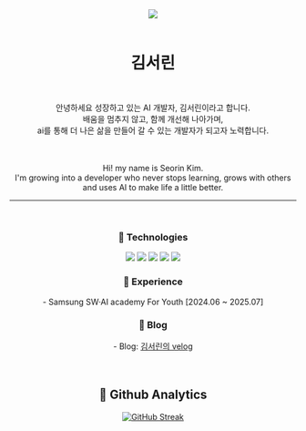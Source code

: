 <div align="center">
<img src="https://capsule-render.vercel.app/api?type=blur&height=300&color=auto&text=AI%20Engineer">
</div>

<br>

<div align="center">
<h1>김서린</h1>
<br>
  
안녕하세요 성장하고 있는 AI 개발자, 김서린이라고 합니다.
<br>
배움을 멈추지 않고, 함께 개선해 나아가며,  
ai를 통해 더 나은 삶을 만들어 갈 수 있는 개발자가 되고자 노력합니다.

<br><br>
Hi! my name is Seorin Kim.  
I'm growing into a developer who never stops learning, grows with others and uses AI to make life a little better.
</div>

---
<div align="center">
<br>
<h3>🍅 Technologies</h3>

<img src="https://img.shields.io/badge/python-3670A0?style=for-the-badge&logo=python&logoColor=ffdd54"/>
<img src="https://img.shields.io/badge/FastAPI-005571?style=for-the-badge&logo=fastapi"/>
<img src="https://img.shields.io/badge/LangChain-00B761?style=for-the-badge&logo=langchain&logoColor=white"/>
<img src="https://img.shields.io/badge/Linux-FCC624?style=for-the-badge&logo=linux&logoColor=black"/>
<img src="https://img.shields.io/badge/C++-00599C?style=flat-square&logo=C%2B%2B&logoColor=white"/>


<h3>🍅 Experience</h3>
- Samsung SW·AI academy For Youth [2024.06 ~ 2025.07]

<h3> 🍅 Blog </h3>
<span>- Blog:</span>
<a href="https://velog.io/@seorink/posts" target="_blank">김서린의 velog</a>


</div>
<br><br>

<h2 align=center> 🍅 Github Analytics </h2>
<p align="center">
  <a href="https://git.io/streak-stats">
    <img src="https://streak-stats.demolab.com/?user=kimkimgim&theme=vue" alt="GitHub Streak" />
  </a>
</p>


